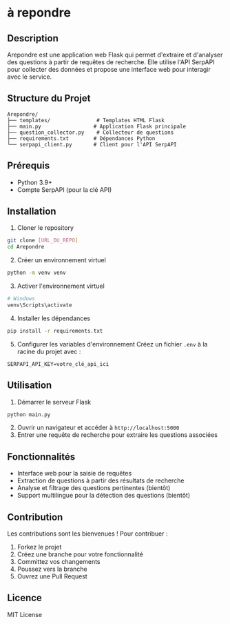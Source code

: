 # à repondre

## Description
Arepondre est une application web Flask qui permet d'extraire et d'analyser des questions à partir de requêtes de recherche. Elle utilise l'API SerpAPI pour collecter des données et propose une interface web pour interagir avec le service.

## Structure du Projet
```
Arepondre/
├── templates/               # Templates HTML Flask
├── main.py                 # Application Flask principale
├── question_collector.py    # Collecteur de questions
├── requirements.txt        # Dépendances Python
└── serpapi_client.py       # Client pour l'API SerpAPI
```

## Prérequis
- Python 3.9+
- Compte SerpAPI (pour la clé API)

## Installation
1. Cloner le repository
```bash
git clone [URL_DU_REPO]
cd Arepondre
```

2. Créer un environnement virtuel
```bash
python -m venv venv
```

3. Activer l'environnement virtuel
```bash
# Windows
venv\Scripts\activate
```

4. Installer les dépendances
```bash
pip install -r requirements.txt
```

5. Configurer les variables d'environnement
Créez un fichier `.env` à la racine du projet avec :
```
SERPAPI_API_KEY=votre_clé_api_ici
```

## Utilisation
1. Démarrer le serveur Flask
```bash
python main.py
```
2. Ouvrir un navigateur et accéder à `http://localhost:5000`
3. Entrer une requête de recherche pour extraire les questions associées

## Fonctionnalités
- Interface web pour la saisie de requêtes
- Extraction de questions à partir des résultats de recherche
- Analyse et filtrage des questions pertinentes (bientôt)
- Support multilingue pour la détection des questions (bientôt)

## Contribution
Les contributions sont les bienvenues ! Pour contribuer :
1. Forkez le projet
2. Créez une branche pour votre fonctionnalité
3. Committez vos changements
4. Poussez vers la branche
5. Ouvrez une Pull Request

## Licence
MIT License
